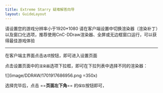 ```yaml
---
title: Extreme Starry 疑难解答向导
layout: GuideLayout
---
```


请设置您的游戏分辨率小于1920\*1080
请在客户端设置中切换渲染器（渲染补丁）以及窗口化选项，推荐使用CnC-DDraw渲染器、全屏或无边框窗口运行，可以获得最佳游戏体验

---

在客户端主界面点击`选项`按钮，即可进入设置页面

点击设置页面中的`渲染器`选项下拉框，即可在下拉列表中选择不同的渲染器：

![](image/DDRAW/1701917686956.png =350x)

选择完毕后，点击 ==**页面左下角**== 的`保存`按钮即可，
